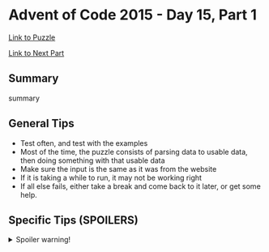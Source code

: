 # Advent of Code 2015 - Day 15, Part 1

[Link to Puzzle](https://adventofcode.com/2015/day/15)

[Link to Next Part](https://github.com/CodingAP/unofficial-aoc-syllabus/blob/main/years/2015/day15/part2.md)

## Summary
summary

## General Tips
- Test often, and test with the examples
- Most of the time, the puzzle consists of parsing data to usable data, then doing something with that usable data
- Make sure the input is the same as it was from the website
- If it is taking a while to run, it may not be working right
- If all else fails, either take a break and come back to it later, or get some help.

## Specific Tips (SPOILERS)
<details> <summary>Spoiler warning!</summary>

specific tips

</details>